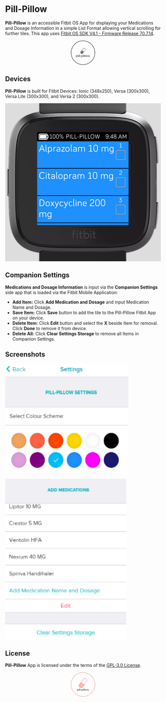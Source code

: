# Pill-Pillow
**Pill-Pillow** is an accessible Fitbit OS App for displaying your Medications and Dosage Information in a simple List Format allowing vertical scrolling for further tiles. This app uses [Fitbit OS SDK V4.1 - Firmware Release 70.7.14](https://github.com/Fitbit).
<p align="center">
  <img width="80" height="80" src =./resources/icon2.png>
</p>

## Devices
**Pill-Pillow** is built for Fitbit Devices: Ionic (348x250), Versa (300x300), Versa Lite (300x300), and Versa 2 (300x300).

<p align="left">
  <img width="511" height="510" src=./screenshots/pill-pillow-versa-1.png>
</p>

## Companion Settings

**Medications and Dosage Information** is input via the **Companion Settings** side app that is loaded via the Fitbit Mobile Application:
- **Add Item:** Click **Add Medication and Dosage** and input Medication Name and Dosage.
- **Save Item:** Click **Save** button to add the tile to the Pill-Pillow Fitbit App on your device.
- **Delete Item:** Click **Edit** button and select the **X** beside Item for removal. Click **Done** to remove it from device.
- **Delete All:** Click **Clear Settings Storage** to remove all Items in Companion Settings.

## Screenshots

<p align="left">
   <img width="399" height="355" src=./screenshots/pill-pillow-companion-1.png>
</p>
<p align="left">
   <img width="392" height="518" src=./screenshots/pill-pillow-companion-2.png>
</p>

## License
**Pill-Pillow** App is licensed under the terms of the [GPL-3.0 License](/LICENSE). 

<p align="middle">
<img width="80" height="80" src=./resources/icon.png>
</p>
